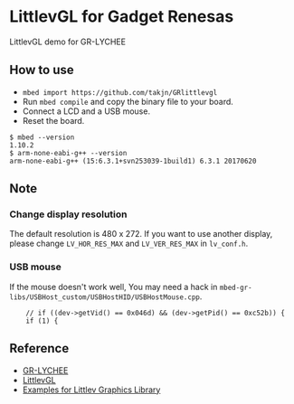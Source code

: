 # LittlevGL for Gadget Renesas
LittlevGL demo for GR-LYCHEE

## How to use
- `mbed import https://github.com/takjn/GRlittlevgl`
- Run `mbed compile` and copy the binary file to your board.
- Connect a LCD and a USB mouse.
- Reset the board.

```
$ mbed --version
1.10.2
$ arm-none-eabi-g++ --version
arm-none-eabi-g++ (15:6.3.1+svn253039-1build1) 6.3.1 20170620
```

## Note
### Change display resolution
The default resolution is 480 x 272.
If you want to use another display, please change `LV_HOR_RES_MAX` and `LV_VER_RES_MAX` in `lv_conf.h`.

### USB mouse
If the mouse doesn't work well, You may need a hack in `mbed-gr-libs/USBHost_custom/USBHostHID/USBHostMouse.cpp`.

```
    // if ((dev->getVid() == 0x046d) && (dev->getPid() == 0xc52b)) {
    if (1) {
```

## Reference
- [GR-LYCHEE](https://www.renesas.com/us/ja/products/gadget-renesas/boards/gr-lychee.html)
- [LittlevGL](https://littlevgl.com/)
- [Examples for Littlev Graphics Library](https://github.com/littlevgl/lv_examples)
